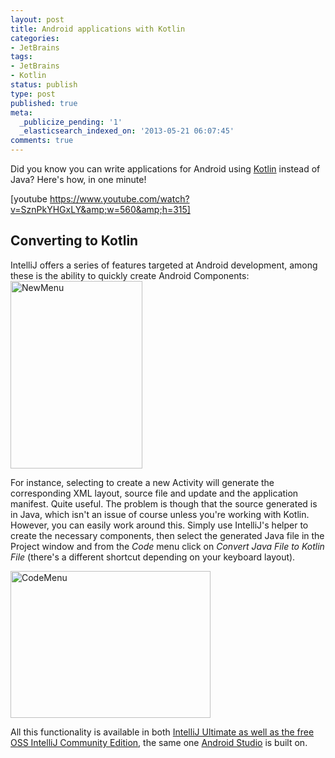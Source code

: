 ```yaml
---
layout: post
title: Android applications with Kotlin
categories:
- JetBrains
tags:
- JetBrains
- Kotlin
status: publish
type: post
published: true
meta:
  _publicize_pending: '1'
  _elasticsearch_indexed_on: '2013-05-21 06:07:45'
comments: true
---
```

Did you know you can write applications for Android using <a href="http://kotlin.jetbrains.org">Kotlin</a> instead of Java? Here's how, in one minute!

[youtube https://www.youtube.com/watch?v=SznPkYHGxLY&amp;w=560&amp;h=315]
<h2>Converting to Kotlin</h2>
IntelliJ offers a series of features targeted at Android development, among these is the ability to quickly create Android Components:

<img title="NewMenu.png" alt="NewMenu" src="http://hhariri.files.wordpress.com/2013/05/newmenu.png" width="211" height="300" border="0" />

For instance, selecting to create a new Activity will generate the corresponding XML layout, source file and update and the application manifest. Quite useful. The problem is though that the source generated is in Java, which isn't an issue of course unless you're working with Kotlin. However, you can easily work around this. Simply use IntelliJ's helper to create the necessary components, then select the generated Java file in the Project window and from the <em>Code</em> menu click on <em>Convert Java File to Kotlin File</em> (there's a different shortcut depending on your keyboard layout).

<img style="border:0;" title="CodeMenu.png" alt="CodeMenu" src="http://hhariri.files.wordpress.com/2013/05/codemenu.png" width="320" height="235" border="0" />

All this functionality is available in both <a href="http://www.jetbrains.com/idea/">IntelliJ Ultimate as well as the free OSS IntelliJ Community Edition</a>, the same one <a href="http://android-developers.blogspot.com.es/2013/05/android-studio-ide-built-for-android.html">Android Studio</a> is built on.
